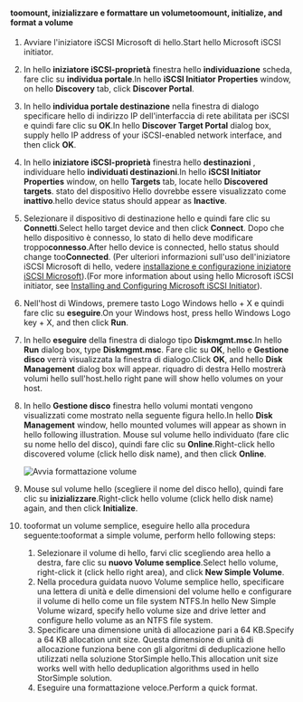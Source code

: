 <!--author=SharS last changed: 9/17/15-->

#### <a name="toomount-initialize-and-format-a-volume"></a><span data-ttu-id="bcf99-101">toomount, inizializzare e formattare un volume</span><span class="sxs-lookup"><span data-stu-id="bcf99-101">toomount, initialize, and format a volume</span></span>
1. <span data-ttu-id="bcf99-102">Avviare l'iniziatore iSCSI Microsoft di hello.</span><span class="sxs-lookup"><span data-stu-id="bcf99-102">Start hello Microsoft iSCSI initiator.</span></span>
2. <span data-ttu-id="bcf99-103">In hello **iniziatore iSCSI-proprietà** finestra hello **individuazione** scheda, fare clic su **individua portale**.</span><span class="sxs-lookup"><span data-stu-id="bcf99-103">In hello **iSCSI Initiator Properties** window, on hello **Discovery** tab, click **Discover Portal**.</span></span>
3. <span data-ttu-id="bcf99-104">In hello **individua portale destinazione** nella finestra di dialogo specificare hello di indirizzo IP dell'interfaccia di rete abilitata per iSCSI e quindi fare clic su **OK**.</span><span class="sxs-lookup"><span data-stu-id="bcf99-104">In hello **Discover Target Portal** dialog box, supply hello IP address of your iSCSI-enabled network interface, and then click **OK**.</span></span> 
4. <span data-ttu-id="bcf99-105">In hello **iniziatore iSCSI-proprietà** finestra hello **destinazioni** , individuare hello **individuati destinazioni**.</span><span class="sxs-lookup"><span data-stu-id="bcf99-105">In hello **iSCSI Initiator Properties** window, on hello **Targets** tab, locate hello **Discovered targets**.</span></span> <span data-ttu-id="bcf99-106">stato del dispositivo Hello dovrebbe essere visualizzato come **inattivo**.</span><span class="sxs-lookup"><span data-stu-id="bcf99-106">hello device status should appear as **Inactive**.</span></span>
5. <span data-ttu-id="bcf99-107">Selezionare il dispositivo di destinazione hello e quindi fare clic su **Connetti**.</span><span class="sxs-lookup"><span data-stu-id="bcf99-107">Select hello target device and then click **Connect**.</span></span> <span data-ttu-id="bcf99-108">Dopo che hello dispositivo è connesso, lo stato di hello deve modificare troppo**connesso**.</span><span class="sxs-lookup"><span data-stu-id="bcf99-108">After hello device is connected, hello status should change too**Connected**.</span></span> <span data-ttu-id="bcf99-109">(Per ulteriori informazioni sull'uso dell'iniziatore iSCSI Microsoft di hello, vedere [installazione e configurazione iniziatore iSCSI Microsoft][1]).</span><span class="sxs-lookup"><span data-stu-id="bcf99-109">(For more information about using hello Microsoft iSCSI initiator, see [Installing and Configuring Microsoft iSCSI Initiator][1]).</span></span>
6. <span data-ttu-id="bcf99-110">Nell'host di Windows, premere tasto Logo Windows hello + X e quindi fare clic su **eseguire**.</span><span class="sxs-lookup"><span data-stu-id="bcf99-110">On your Windows host, press hello Windows Logo key + X, and then click **Run**.</span></span> 
7. <span data-ttu-id="bcf99-111">In hello **eseguire** della finestra di dialogo tipo **Diskmgmt.msc**.</span><span class="sxs-lookup"><span data-stu-id="bcf99-111">In hello **Run** dialog box, type **Diskmgmt.msc**.</span></span> <span data-ttu-id="bcf99-112">Fare clic su **OK**, hello e **Gestione disco** verrà visualizzata la finestra di dialogo.</span><span class="sxs-lookup"><span data-stu-id="bcf99-112">Click **OK**, and hello **Disk Management** dialog box will appear.</span></span> <span data-ttu-id="bcf99-113">riquadro di destra Hello mostrerà volumi hello sull'host.</span><span class="sxs-lookup"><span data-stu-id="bcf99-113">hello right pane will show hello volumes on your host.</span></span>
8. <span data-ttu-id="bcf99-114">In hello **Gestione disco** finestra hello volumi montati vengono visualizzati come mostrato nella seguente figura hello.</span><span class="sxs-lookup"><span data-stu-id="bcf99-114">In hello **Disk Management** window, hello mounted volumes will appear as shown in hello following illustration.</span></span> <span data-ttu-id="bcf99-115">Mouse sul volume hello individuato (fare clic su nome hello del disco), quindi fare clic su **Online**.</span><span class="sxs-lookup"><span data-stu-id="bcf99-115">Right-click hello discovered volume (click hello disk name), and then click **Online**.</span></span>
   
     ![Avvia formattazione volume](./media/storsimple-8000-mount-initialize-format-volume/step7initializeformatvolume.png) 
9. <span data-ttu-id="bcf99-117">Mouse sul volume hello (scegliere il nome del disco hello), quindi fare clic su **inizializzare**.</span><span class="sxs-lookup"><span data-stu-id="bcf99-117">Right-click hello volume (click hello disk name) again, and then click **Initialize**.</span></span>
10. <span data-ttu-id="bcf99-118">tooformat un volume semplice, eseguire hello alla procedura seguente:</span><span class="sxs-lookup"><span data-stu-id="bcf99-118">tooformat a simple volume, perform hello following steps:</span></span>
    
    1. <span data-ttu-id="bcf99-119">Selezionare il volume di hello, farvi clic scegliendo area hello a destra, fare clic su **nuovo Volume semplice**.</span><span class="sxs-lookup"><span data-stu-id="bcf99-119">Select hello volume, right-click it (click hello right area), and click **New Simple Volume**.</span></span>
    2. <span data-ttu-id="bcf99-120">Nella procedura guidata nuovo Volume semplice hello, specificare una lettera di unità e delle dimensioni del volume hello e configurare il volume di hello come un file system NTFS.</span><span class="sxs-lookup"><span data-stu-id="bcf99-120">In hello New Simple Volume wizard, specify hello volume size and drive letter and configure hello volume as an NTFS file system.</span></span>
    3. <span data-ttu-id="bcf99-121">Specificare una dimensione unità di allocazione pari a 64 KB.</span><span class="sxs-lookup"><span data-stu-id="bcf99-121">Specify a 64 KB allocation unit size.</span></span> <span data-ttu-id="bcf99-122">Questa dimensione di unità di allocazione funziona bene con gli algoritmi di deduplicazione hello utilizzati nella soluzione StorSimple hello.</span><span class="sxs-lookup"><span data-stu-id="bcf99-122">This allocation unit size works well with hello deduplication algorithms used in hello StorSimple solution.</span></span>
    4. <span data-ttu-id="bcf99-123">Eseguire una formattazione veloce.</span><span class="sxs-lookup"><span data-stu-id="bcf99-123">Perform a quick format.</span></span>

<!--Link references-->
[1]: https://technet.microsoft.com/library/ee338480(WS.10).aspx
